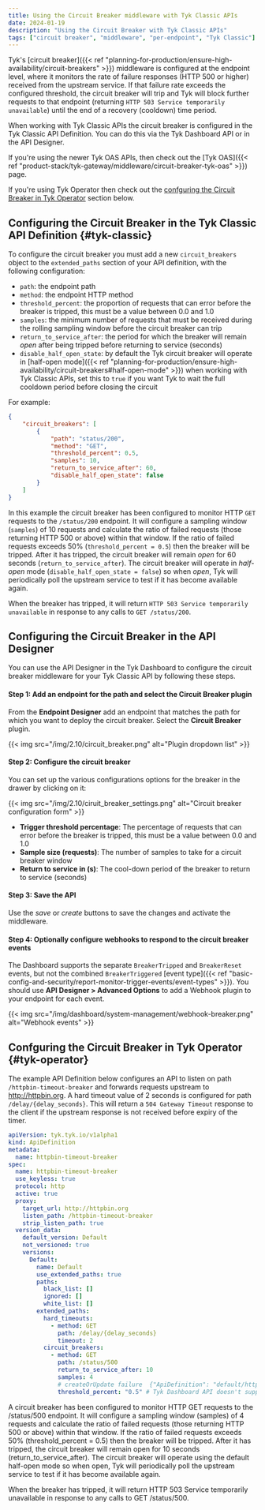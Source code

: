 ```yaml
---
title: Using the Circuit Breaker middleware with Tyk Classic APIs
date: 2024-01-19
description: "Using the Circuit Breaker with Tyk Classic APIs"
tags: ["circuit breaker", "middleware", "per-endpoint", "Tyk Classic"]
---
```


Tyk's [circuit breaker]({{< ref "planning-for-production/ensure-high-availability/circuit-breakers" >}}) middleware is configured at the endpoint level, where it monitors the rate of failure responses (HTTP 500 or higher) received from the upstream service. If that failure rate exceeds the configured threshold, the circuit breaker will trip and Tyk will block further requests to that endpoint (returning `HTTP 503 Service temporarily unavailable`) until the end of a recovery (cooldown) time period.

When working with Tyk Classic APIs the circuit breaker is configured in the Tyk Classic API Definition. You can do this via the Tyk Dashboard API or in the API Designer.

If you're using the newer Tyk OAS APIs, then check out the [Tyk OAS]({{< ref "product-stack/tyk-gateway/middleware/circuit-breaker-tyk-oas" >}}) page.

If you're using Tyk Operator then check out the [confguring the Circuit Breaker in Tyk Operator](#tyk-operator) section below.

## Configuring the Circuit Breaker in the Tyk Classic API Definition {#tyk-classic}

To configure the circuit breaker you must add a new `circuit_breakers` object to the `extended_paths` section of your API definition, with the following configuration:
- `path`: the endpoint path
- `method`: the endpoint HTTP method
- `threshold_percent`: the proportion of requests that can error before the breaker is tripped, this must be a value between 0.0 and 1.0
- `samples`: the minimum number of requests that must be received during the rolling sampling window before the circuit breaker can trip
- `return_to_service_after`: the period for which the breaker will remain _open_ after being tripped before returning to service (seconds)
- `disable_half_open_state`: by default the Tyk circuit breaker will operate in [half-open mode]({{< ref "planning-for-production/ensure-high-availability/circuit-breakers#half-open-mode" >}}) when working with Tyk Classic APIs, set this to `true` if you want Tyk to wait the full cooldown period before closing the circuit
 
For example:
```json  {linenos=true, linenostart=1}
{
    "circuit_breakers": [
        {
            "path": "status/200",
            "method": "GET",
            "threshold_percent": 0.5,
            "samples": 10,
            "return_to_service_after": 60,
            "disable_half_open_state": false
        }
    ]
}
```
In this example the circuit breaker has been configured to monitor HTTP `GET` requests to the `/status/200` endpoint. It will configure a sampling window (`samples`) of 10 requests and calculate the ratio of failed requests (those returning HTTP 500 or above) within that window. If the ratio of failed requests exceeds 50% (`threshold_percent = 0.5`) then the breaker will be tripped. After it has tripped, the circuit breaker will remain _open_ for 60 seconds (`return_to_service_after`). The circuit breaker will operate in _half-open_ mode (`disable_half_open_state = false`) so when _open_, Tyk will periodically poll the upstream service to test if it has become available again.

When the breaker has tripped, it will return `HTTP 503 Service temporarily unavailable` in response to any calls to `GET /status/200`.

## Configuring the Circuit Breaker in the API Designer

You can use the API Designer in the Tyk Dashboard to configure the circuit breaker middleware for your Tyk Classic API by following these steps.

#### Step 1: Add an endpoint for the path and select the Circuit Breaker plugin

From the **Endpoint Designer** add an endpoint that matches the path for which you want to deploy the circuit breaker. Select the **Circuit Breaker** plugin.

{{< img src="/img/2.10/circuit_breaker.png" alt="Plugin dropdown list" >}}

#### Step 2: Configure the circuit breaker

You can set up the various configurations options for the breaker in the drawer by clicking on it:

{{< img src="/img/2.10/ciruit_breaker_settings.png" alt="Circuit breaker configuration form" >}}

- **Trigger threshold percentage**: The percentage of requests that can error before the breaker is tripped, this must be a value between 0.0 and 1.0
- **Sample size (requests)**: The number of samples to take for a circuit breaker window
- **Return to service in (s)**: The cool-down period of the breaker to return to service (seconds)

#### Step 3: Save the API

Use the *save* or *create* buttons to save the changes and activate the middleware.

#### Step 4: Optionally configure webhooks to respond to the circuit breaker events

The Dashboard supports the separate `BreakerTripped` and `BreakerReset` events, but not the combined `BreakerTriggered` [event type]({{< ref "basic-config-and-security/report-monitor-trigger-events/event-types" >}}). You should use **API Designer > Advanced Options** to add a Webhook plugin to your endpoint for each event.

{{< img src="/img/dashboard/system-management/webhook-breaker.png" alt="Webhook events" >}}

## Confguring the Circuit Breaker in Tyk Operator {#tyk-operator}

The example API Definition below configures an API to listen on path `/httpbin-timeout-breaker` and forwards requests upstream to http://httpbin.org. A hard timeout value of 2 seconds is configured for path `/delay/{delay_seconds}`. This will return a `504 Gateway Timeout` response to the client if the upstream response is not received before expiry of the timer.

```yaml
apiVersion: tyk.tyk.io/v1alpha1
kind: ApiDefinition
metadata:
  name: httpbin-timeout-breaker
spec:
  name: httpbin-timeout-breaker
  use_keyless: true
  protocol: http
  active: true
  proxy:
    target_url: http://httpbin.org
    listen_path: /httpbin-timeout-breaker
    strip_listen_path: true
  version_data:
    default_version: Default
    not_versioned: true
    versions:
      Default:
        name: Default
        use_extended_paths: true
        paths:
          black_list: []
          ignored: []
          white_list: []
        extended_paths:
          hard_timeouts:
            - method: GET
              path: /delay/{delay_seconds}
              timeout: 2
          circuit_breakers:
            - method: GET
              path: /status/500
              return_to_service_after: 10
              samples: 4
              # createOrUpdate failure  {"ApiDefinition": "default/httpbin-timeout-breaker", "error": "unable to create api: API Returned error: {\"Status\":\"Error\",\"Message\":\"Request body malformed\",\"Meta\":null} (code: 403)"
              threshold_percent: "0.5" # Tyk Dashboard API doesn't support strings.
```

A circuit breaker has been configured to monitor HTTP GET requests to the /status/500 endpoint. It will configure a sampling window (samples) of 4 requests and calculate the ratio of failed requests (those returning HTTP 500 or above) within that window. If the ratio of failed requests exceeds 50% (threshold_percent = 0.5) then the breaker will be tripped. After it has tripped, the circuit breaker will remain open for 10 seconds (return_to_service_after). The circuit breaker will operate using the default half-open mode so when open, Tyk will periodically poll the upstream service to test if it has become available again.

When the breaker has tripped, it will return HTTP 503 Service temporarily unavailable in response to any calls to GET /status/500.